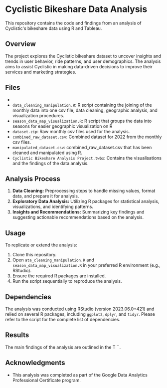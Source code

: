 # Cyclistic Bikeshare Data Analysis

This repository contains the code and findings from an analysis of Cyclistic's bikeshare data using R and Tableau.

## Overview

The project explores the Cyclistic bikeshare dataset to uncover insights and trends in user behavior, ride patterns, and user demographics. The analysis aims to assist Cyclistic in making data-driven decisions to improve their services and marketing strategies.

## Files
- 
- `data_cleaning_manipulation.R`: R script containing the joining of the monthly data into one csv file, data cleaning, geographic analysis, and visualization procedures.
- `season_data_map_visualization.R`: R script that groups the data into seasons for easier geographic visualization on R
- `dataset.zip`: Raw monthly csv files used for the analysis.
- `combined_raw_dataset.csv`: Combined dataset for 2022 from the monthly csv files.
- `manipulated_dataset.csv`: combined_raw_dataset.csv that has been cleaned and manipulated using R.
- `Cyclistic Bikeshare Analysis Project.twbx`: Contains the visualisations and the findings of the data analysis.

## Analysis Process

1. **Data Cleaning:** Preprocessing steps to handle missing values, format data, and prepare it for analysis.
2. **Exploratory Data Analysis:** Utilizing R packages for statistical analysis, visualizations, and identifying patterns.
3. **Insights and Recommendations:** Summarizing key findings and suggesting actionable recommendations based on the analysis.

## Usage

To replicate or extend the analysis:

1. Clone this repository.
2. Open `ata_cleaning_manipulation.R` and `season_data_map_visualization.R` in your preferred R environment (e.g., RStudio).
3. Ensure the required R packages are installed.
4. Run the script sequentially to reproduce the analysis.

## Dependencies

The analysis was conducted using RStudio (version 2023.06.0+421) and relied on several R packages, including `ggplot2`, `dplyr`, and `tidyr`. Please refer to the script for the complete list of dependencies.

## Results

The main findings of the analysis are outlined in the T ``.

## Acknowledgments

- This analysis was completed as part of the Google Data Analytics Professional Certificate program.
